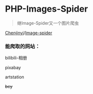 # PHP-Images-Spider

> 继Image-Spider又一个图片爬虫

[Chenjinyi](https://github.com/Chenjinyi)/[Image-spider](https://github.com/Chenjinyi/Image-spider)

### 能爬取的网站：

bilibili-相册

pixabay

artstation

~~bcy~~